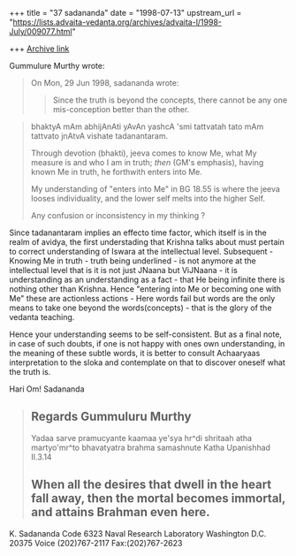 +++
title = "37 sadananda"
date = "1998-07-13"
upstream_url = "https://lists.advaita-vedanta.org/archives/advaita-l/1998-July/009077.html"

+++
[Archive link](https://lists.advaita-vedanta.org/archives/advaita-l/1998-July/009077.html)

Gummulure Murthy wrote:

>On Mon, 29 Jun 1998, sadananda wrote:
>
>> Since the truth is beyond the concepts, there
>>cannot be any one mis-conception better than the other.


>bhaktyA mAm abhijAnAti yAvAn yashcA 'smi tattvatah
>tato mAm tattvato jnAtvA vishate tadanantaram.
>
>Through devotion (bhakti), jeeva comes to know Me, what My measure is and
>who I am in truth; *then* (GM's emphasis), having known Me in truth, he
>forthwith enters into Me.
>
>My understanding of "enters into Me" in BG 18.55 is where the jeeva looses
>individuality, and the lower self melts into the higher Self.
>
>Any confusion or inconsistency in my thinking ?

Since tadanantaram implies an effecto time factor, which itself is in the
realm of avidya, the first understading that Krishna talks about must
pertain to correct understanding of Iswara at the intellectual level.
Subsequent - Knowing  Me in truth - truth being underlined - is  not
anymore at the intellectual level that is it is not just JNaana but
ViJNaana - it is understanding as an understanding as a fact - that He
being infinite there is nothing other than Krishna.  Hence "entering into
Me or becoming one with Me" these are actionless actions - Here words fail
but words are the only means to take one beyond the words(concepts) - that
is the glory of the vedanta teaching.

Hence your understanding seems to be self-consistent.  But as a final note,
in case of such doubts, if one is not happy with ones own understanding, in
the meaning of these subtle words, it is better to consult Achaaryaas
interpretation to the sloka and contemplate on that to discover oneself
what the truth is.

Hari Om!
Sadananda




>
>Regards
>Gummuluru Murthy
>------------------------------------------------------------------------
>Yadaa sarve pramucyante kaamaa ye'sya hr^di shritaah
>atha martyo'mr^to bhavatyatra brahma samashnute   Katha Upanishhad II.3.14
>
>When all the desires that dwell in the heart fall away, then the mortal
>becomes immortal, and attains Brahman even here.
>------------------------------------------------------------------------


K. Sadananda
Code 6323
Naval Research Laboratory
Washington D.C. 20375
Voice (202)767-2117
Fax:(202)767-2623

